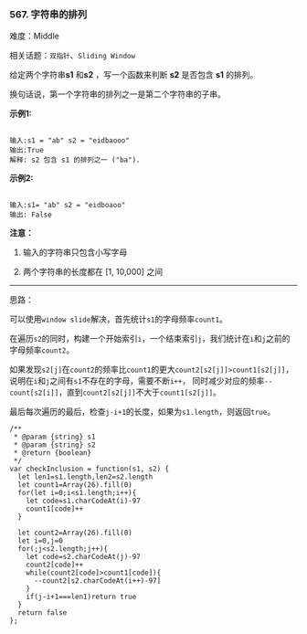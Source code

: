 ### 567. 字符串的排列

难度：Middle

相关话题：`双指针`、`Sliding Window`

给定两个字符串**s1** 和**s2** ，写一个函数来判断 **s2**  是否包含 **s1** 的排列。



换句话说，第一个字符串的排列之一是第二个字符串的子串。



**示例1:** 



```

输入:s1 = "ab" s2 = "eidbaooo"
输出:True
解释: s2 包含 s1 的排列之一 ("ba").
```






**示例2:** 



```

输入:s1= "ab" s2 = "eidboaoo"
输出: False
```






**注意：** 




1. 输入的字符串只包含小写字母

2. 两个字符串的长度都在 [1, 10,000] 之间






-----

思路：

可以使用`window slide`解决，首先统计`s1`的字母频率`count1`。

在遍历`s2`的同时，构建一个开始索引`i`，一个结束索引`j`，我们统计在`i`和`j`之前的字母频率`count2`。

如果发现`s2[j]`在`count2`的频率比`count1`的更大`count2[s2[j]]>count1[s2[j]]`，说明在`i`和`j`之间有`s1`不存在的字母，需要不断`i++`，
同时减少对应的频率`--count[s2[i]]`，直到`count2[s2[j]]`不大于`count1[s2[j]]`。

最后每次遍历的最后，检查`j-i+1`的长度，如果为`s1.length`，则返回`true`。

```
/**
 * @param {string} s1
 * @param {string} s2
 * @return {boolean}
 */
var checkInclusion = function(s1, s2) {
  let len1=s1.length,len2=s2.length
  let count1=Array(26).fill(0)
  for(let i=0;i<s1.length;i++){
    let code=s1.charCodeAt(i)-97
    count1[code]++
  }
  
  let count2=Array(26).fill(0)
  let i=0,j=0
  for(;j<s2.length;j++){
    let code=s2.charCodeAt(j)-97
    count2[code]++
    while(count2[code]>count1[code]){
      --count2[s2.charCodeAt(i++)-97]
    }
    if(j-i+1===len1)return true
  }
  return false
};
```

